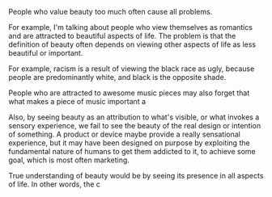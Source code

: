 People who value beauty too much often cause all problems.

For example, I'm talking about people who view themselves as romantics and are attracted to beautiful aspects of life. The problem is that the definition of beauty often depends on viewing other aspects of life as less beautiful or important.

For example, racism is a result of viewing the black race as ugly, because people are predominantly white, and black is the opposite shade.

People who are attracted to awesome music pieces may also forget that what makes a piece of music important a

Also, by seeing beauty as an attribution to what's visible, or what invokes a sensory experience, we fail to see the beauty of the real design or intention of something. A product or device maybe provide a really sensational experience, but it may have been designed on purpose by exploiting the fundamental nature of humans to get them addicted to it, to achieve some goal, which is most often marketing.

True understanding of beauty would be by seeing its presence in all aspects of life. In other words, the c